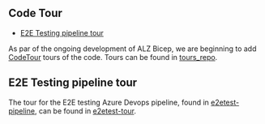 <!-- markdownlint-disable -->
## Code Tour
<!-- markdownlint-restore -->

- [E2E Testing pipeline tour](#e2e-testing-pipeline-tour)


As par of the ongoing development of ALZ Bicep, we are beginning to add [CodeTour](https://marketplace.visualstudio.com/items?itemName=vsls-contrib.codetour) tours of the code. Tours can be found in [tours_repo]. 


## E2E Testing pipeline tour

The tour for the E2E testing Azure Devops pipeline, found in [e2etest-pipeline], can be found in [e2etest-tour].



[tours_repo]:                                 https://github.com/Azure/ALZ-Bicep/.vscode/tours "Tours - Home"
[e2etest-pipeline]:                           https://github.com/Azure/ALZ-Bicep/tests/pipelines/bicep-build-to-validate.yml "E2E Test pipeline"
[e2etest-tour]:                               https://github.com/Azure/ALZ-Bicep/.vscode/tours/E2Etesttour.tour "E2E Test pipeline tour"
